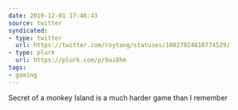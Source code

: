 ```yaml
---
date: 2010-12-01 17:46:43
source: twitter
syndicated:
- type: twitter
  url: https://twitter.com/roytang/statuses/10027024810774529/
- type: plurk
  url: https://plurk.com/p/9ai8hm
tags:
- gaming
---
```


Secret of a monkey Island is a much harder game than I remember